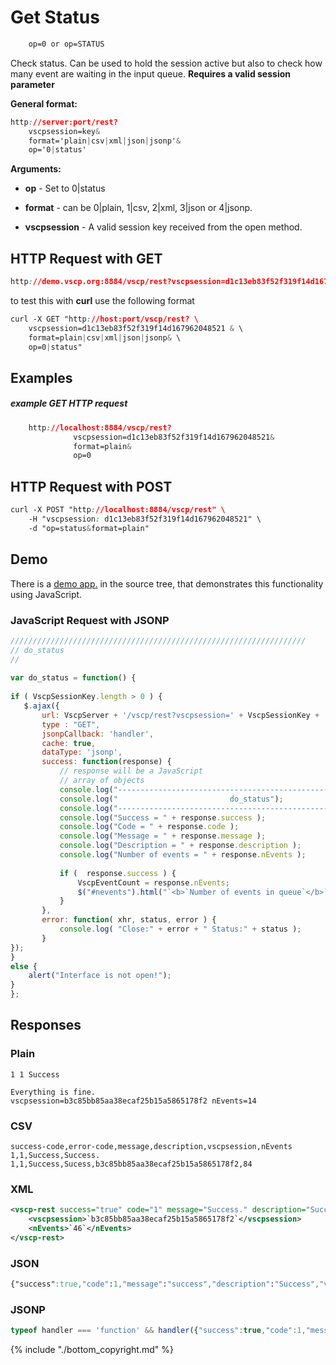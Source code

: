 # Get Status

```css
    op=0 or op=STATUS
```  

Check status. Can be used to hold the session active but also to check how many event are waiting in the input queue. **Requires a valid session parameter**

**General format:**

```css
http://server:port/rest?
    vscpsession=key&
    format='plain|csv|xml|json|jsonp'&
    op='0|status'
```

**Arguments:**


*  **op** - Set to 0|status

*  **format** - can be 0|plain, 1|csv, 2|xml, 3|json or 4|jsonp.

*  **vscpsession** - A valid session key received from the open method.

## HTTP Request with GET

```css
http://demo.vscp.org:8884/vscp/rest?vscpsession=d1c13eb83f52f319f14d167962048521 &format=plain|csv|xml|json|jsonp&op=0|status    
```

to test this with **curl** use the following format

```css
curl -X GET "http://host:port/vscp/rest? \
    vscpsession=d1c13eb83f52f319f14d167962048521 & \
    format=plain|csv|xml|json|jsonp& \
    op=0|status"
```

## Examples

##### example GET HTTP request

```css
    http://localhost:8884/vscp/rest?  
              vscpsession=d1c13eb83f52f319f14d167962048521&
              format=plain&
              op=0
```  


##  HTTP Request with POST

```css
curl -X POST "http://localhost:8884/vscp/rest" \
    -H "vscpsession: d1c13eb83f52f319f14d167962048521" \ 
    -d "op=status&format=plain"     
```

## Demo

There is a [demo app.](https://github.com/grodansparadis/vscp-ux/tree/master/rest) in the source tree, that demonstrates this functionality using JavaScript.

### JavaScript Request with JSONP

```javascript
//////////////////////////////////////////////////////////////////
// do_status
//
		
var do_status = function() {
			
if ( VscpSessionKey.length > 0 ) {	
   $.ajax({
       url: VscpServer + '/vscp/rest?vscpsession=' + VscpSessionKey + '&format=jsonp&op=status',
       type : "GET",
       jsonpCallback: 'handler',
       cache: true,
       dataType: 'jsonp',
       success: function(response) {
           // response will be a JavaScript
           // array of objects
           console.log("-----------------------------------------------------------");
           console.log("                         do_status");
           console.log("-----------------------------------------------------------");
           console.log("Success = " + response.success );
           console.log("Code = " + response.code );
           console.log("Message = " + response.message );
           console.log("Description = " + response.description );
           console.log("Number of events = " + response.nEvents );   
           		
           if (  response.success ) {
               VscpEventCount = response.nEvents;
               $("#nevents").html("`<b>`Number of events in queue`</b>`: " + response.nEvents );
           }					
       },
       error: function( xhr, status, error ) {
           console.log( "Close:" + error + " Status:" + status );
       }
});
}
else {
    alert("Interface is not open!");
}
};
```

## Responses

### Plain

	
	1 1 Success 
	
	Everything is fine.
	vscpsession=b3c85bb85aa38ecaf25b15a5865178f2 nEvents=14


### CSV

	
	success-code,error-code,message,description,vscpsession,nEvents
	1,1,Success,Success. 1,1,Success,Sucess,b3c85bb85aa38ecaf25b15a5865178f2,84


### XML

```xml
<vscp-rest success="true" code="1" message="Success." description="Success.">
    <vscpsession>`b3c85bb85aa38ecaf25b15a5865178f2`</vscpsession>
    <nEvents>`46`</nEvents>
</vscp-rest>
```

### JSON

```css
{"success":true,"code":1,"message":"success","description":"Success","vscpsession":"b3c85bb85aa38ecaf25b15a5865178f2","nEvents":59}
```

### JSONP

```javascript
typeof handler === 'function' && handler({"success":true,"code":1,"message":"success","description":"Success","vscpsession":"b3c85bb85aa38ecaf25b15a5865178f2","nEvents":69});
```


{% include "./bottom_copyright.md" %}
